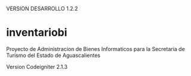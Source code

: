 VERSION DESARROLLO
1.2.2
# inventariobi
Proyecto de Administracion de Bienes Informaticos para la Secretaria de Turismo del Estado de Aguascalientes

Version Codeigniter 2.1.3
